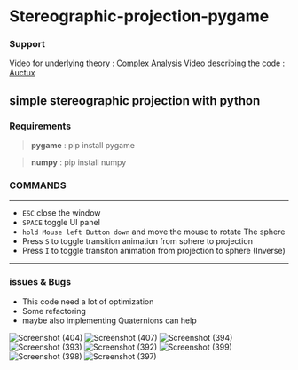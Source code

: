 # Stereographic-projection-pygame

### Support
Video for underlying theory : [Complex Analysis](https://youtu.be/_a3rStx34KY)
Video describing the code : [Auctux](https://youtu.be/8UDoKTppjOw)

<!-- <a href='https://ko-fi.com/S6S64434Q' target='_blank'><img height='36' style='border:0px;height:36px;' src='https://storage.ko-fi.com/cdn/kofi2.png?v=3' border='0' alt='Buy Me a Coffee at ko-fi.com' /></a> -->

## simple stereographic projection with python

### Requirements
> **pygame** : pip install pygame

> **numpy** : pip install numpy

### COMMANDS
***
- ` ESC ` close the window
- ` SPACE ` toggle UI panel
- ` hold Mouse left Button down ` and move the mouse to rotate The sphere
- Press ` S ` to toggle transition animation from sphere to projection
- Press ` I ` to toggle transiton animation from projection to sphere (Inverse)
***

### issues & Bugs
- This code need a lot of optimization
- Some refactoring
- maybe also implementing Quaternions can help

![Screenshot (404)](https://user-images.githubusercontent.com/48150537/198124705-d5c80080-a6f6-4f30-b8f1-93b570b6e8e5.png)
![Screenshot (407)](https://user-images.githubusercontent.com/48150537/198124478-66b184ca-a2c3-41fd-af54-8c8993aa821f.png)
![Screenshot (394)](https://user-images.githubusercontent.com/48150537/198036376-2754020f-2869-44bd-b494-59457e0ea247.png)
![Screenshot (393)](https://user-images.githubusercontent.com/48150537/198036382-db0d6d80-b21a-4140-86fc-719a3e4dfe13.png)
![Screenshot (392)](https://user-images.githubusercontent.com/48150537/198036387-2e8ae325-2dd4-47f4-a50e-a88b86b06fcb.png)
![Screenshot (399)](https://user-images.githubusercontent.com/48150537/198036399-59d9258e-e572-4719-ad7d-aea488c5bcc1.png)
![Screenshot (398)](https://user-images.githubusercontent.com/48150537/198036408-d3d55206-c1bc-48fd-8ae4-177b76f960d2.png)
![Screenshot (397)](https://user-images.githubusercontent.com/48150537/198036411-0339c679-b761-427c-9704-9e99b9614083.png)
